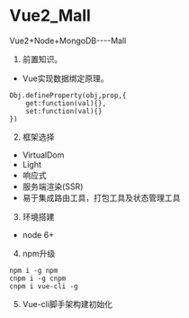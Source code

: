 # Vue2_Mall
Vue2+Node+MongoDB----Mall
1. 前置知识。
-  Vue实现数据绑定原理。
```
Obj.defineProperty(obj,prop,{
    get:function(val){},
    set:function(val){}
})
```
2. 框架选择
- VirtualDom
- Light
- 响应式
- 服务端渲染(SSR)
- 易于集成路由工具，打包工具及状态管理工具
3. 环境搭建
- node 6+
4. npm升级
```
npm i -g npm
cnpm i -g cnpm
cnpm i vue-cli -g
```
5. Vue-cli脚手架构建初始化

